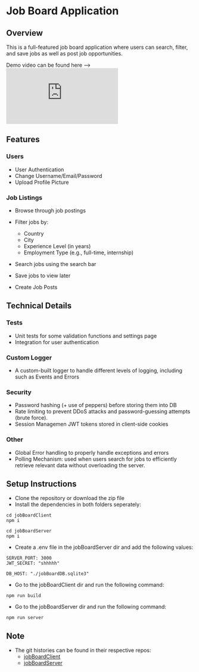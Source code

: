 # Job Board Application

## Overview
This is a full-featured job board application where users can search, filter, and save jobs as well as post job opportunities.

Demo video can be found here --> ![Video](https://github.com/KaifHalak/JobBoard/blob/master/README.md)

## Features

### Users
- User Authentication
- Change Username/Email/Password
- Upload Profile Picture

### Job Listings
- Browse through job postings
- Filter jobs by:
    - Country
    - City
    - Experience Level (in years)
    - Employment Type (e.g., full-time, internship)

- Search jobs using the search bar
- Save jobs to view later
- Create Job Posts

## Technical Details

### Tests
- Unit tests for some validation functions and settings page
- Integration for user authentication

### Custom Logger
- A custom-built logger to handle different levels of logging, including such as Events and Errors

### Security
- Password hashing (+ use of peppers) before storing them into DB
- Rate limiting to prevent DDoS attacks and password-guessing attempts (brute force).
- Session Managemen JWT tokens stored in client-side cookies

### Other
- Global Error handling to properly handle exceptions and errors
- Polling Mechanism: used when users search for jobs to efficiently retrieve relevant data without overloading the server.

## Setup Instructions

- Clone the repository or download the zip file
- Install the dependencies in both folders seperately:
```
cd jobBoardClient
npm i

cd jobBoardServer
npm i

```
- Create a .env file in the jobBoardServer dir and add the following values:

```
SERVER_PORT: 3000
JWT_SECRET: "shhhhh"

DB_HOST: "./jobBoardDB.sqlite3"
```

- Go to the jobBoardClient dir and run the following command:
```
npm run build
```
- Go to the jobBoardServer dir and run the following command:
```
npm run server
```

## Note
- The git histories can be found in their respective repos:
    - [jobBoardClient](https://github.com/KaifHalak/jobBoardClient)
    - [jobBoardServer](https://github.com/KaifHalak/jobBoardServer)
